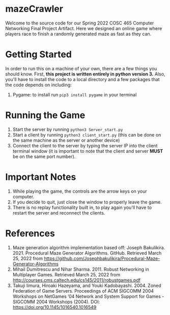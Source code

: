 # mazeCrawler
Welcome to the source code for our Spring 2022 COSC 465 Computer Networking Final Project Artifact. Here we designed an online game where players race to finish a randomly generated maze as fast as they can.



# Getting Started
In order to run this on a machine of your own, there are a few things you should know. First, **this project is written entirely in python version 3.** Also, you'll have to install the code to a local directory and a few packages that the code depends on including:
1. Pygame: to install run `pip3 install pygame` in your terminal

# Running the Game
1. Start the server by running `python3 Server_start.py`
1. Start a client by running `python3 client_start.py` (this can be done on the same machine as the server or another device)
1. Connect the client to the server by typing the server IP into the client terminal window (it is important to note that the client and server **MUST** be on the same port number).

# Important Notes
1. While playing the game, the controls are the arrow keys on your computer.
1. If you decide to quit, just close the window to properly leave the game.
1. There is no replay functionality built in, to play again you'll have to restart the server and reconnect the clients.

# References
1. Maze generation algorithm implementation based off: Joseph Bakulikira. 2021. Procedural Maze Generator Algorithms. GitHub. Retrieved March 25, 2022 from https://github.com/Josephbakulikira/Procedural-Maze-Generator-Algorithms
1. Mihail Dumitrescu and Nihar Sharma. 2011. Robust Networking in Multiplayer Games. Retrieved March 25, 2022 from http://courses.cms.caltech.edu/cs145/2011/robustgames.pdf
1. Takuji Iimura, Hiroaki Hazeyama, and Youki Kadobayashi. 2004. Zoned Federation of Game Servers. Proceedings of ACM SIGCOMM 2004 Workshops on NetGames ’04 Network and System Support for Games - SIGCOMM 2004 Workshops (2004). DOI: https://doi.org/10.1145/1016540.1016549
